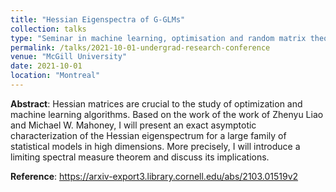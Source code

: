 ```yaml
---
title: "Hessian Eigenspectra of G-GLMs"
collection: talks
type: "Seminar in machine learning, optimisation and random matrix theory"
permalink: /talks/2021-10-01-undergrad-research-conference
venue: "McGill University"
date: 2021-10-01
location: "Montreal"
---
```


**Abstract**: Hessian matrices are crucial to the study of optimization and machine learning algorithms. Based on the work of the work of Zhenyu Liao and Michael W. Mahoney, I will present an exact asymptotic characterization of the Hessian eigenspectrum for a large family of statistical models in high dimensions. More precisely, I will introduce a limiting spectral measure theorem and discuss its implications.

**Reference**: https://arxiv-export3.library.cornell.edu/abs/2103.01519v2
